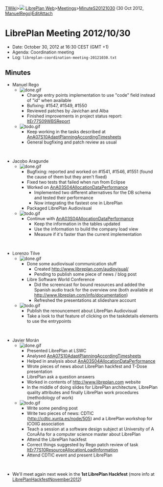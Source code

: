 [TWiki](Main_WebHome)&gt;![](/twiki/pub/TWiki/TWikiDocGraphics/web-bg-small.gif) [LibrePlan Web](LibrePlan_WebHome)&gt;[Meetings](LibrePlan_Meetings)&gt;[MinuteS20121030](LibrePlan_MinuteS20121030 "Topic revision: 1 (30 Oct 2012 - 21:45:12)") (30 Oct 2012, [ManuelRego](Main_ManuelRego))[Edit](LibrePlan_MinuteS20121030?t=1520343721 "Edit this topic text")[Attach](/twiki/bin/attach/LibrePlan/MinuteS20121030 "Attach an image or document to this topic")  

 LibrePlan Meeting 2012/10/30
=============================

-   Date: October 30, 2012 at 16:30 CEST (GMT +1)
-   Agenda: Coordination meeting
-   Log: `libreplan-coordination-meeting-20121030.txt`

 Minutes
--------

-   Manuel Rego
    -   ![done.gif](/twiki/pub/TWiki/TWikiDocGraphics/done.gif)
        -   Change entry points implementation to use "code" field instead of "id" when available
        -   Bufixing: \#1547, \#1549, \#1550
        -   Reviewed patches by Javichan and Alba
        -   Finished improvements in project status report: [ItEr77S09WBSReport](LibrePlan_ItEr77S09WBSReport)
    -   ![todo.gif](/twiki/pub/TWiki/TWikiDocGraphics/todo.gif)
        -   Keep working in the tasks described at [AnA07S10AdaptPlanningAccordingTimesheets](LibrePlan_AnA07S10AdaptPlanningAccordingTimesheets)
        -   General bugfixing and patch review as usual

&nbsp;

-   Jacobo Aragunde
    -   ![done.gif](/twiki/pub/TWiki/TWikiDocGraphics/done.gif)
        -   Bugfixing: reported and worked on \#1541, \#1546, \#1551 (found the cause of them but they aren't fixed)
        -   Fixed two tests that failed when run from Eclipse
        -   Worked on [AnA03S04AllocationDataPerformance](LibrePlan_AnA03S04AllocationDataPerformance)
            -   Implemented two different alternatives for the DB schema and tested their performance
            -   Now integrating the fastest one in LibrePlan
        -   Packaged LibrePlan Audiovisual
    -   ![todo.gif](/twiki/pub/TWiki/TWikiDocGraphics/todo.gif)
        -   Continue with [AnA03S04AllocationDataPerformance](LibrePlan_AnA03S04AllocationDataPerformance)
            -   Keep the information in the tables updated
            -   Use the information to build the company load view
            -   Measure if it's faster than the current implementation

&nbsp;

-   Lorenzo Tilve
    -   ![done.gif](/twiki/pub/TWiki/TWikiDocGraphics/done.gif)
        -   Done some audiovisual communication stuff
            -   Created <http://www.libreplan.com/audiovisual/>
            -   Pending to publish some piece of news / blog post
        -   Libre Software World Conference
            -   Did the screencast for bound resources and added the Spanish audio track for the overview one (both available at <http://www.libreplan.com/info/documentation>)
            -   Refreshed the presentations at slideshare account
    -   ![todo.gif](/twiki/pub/TWiki/TWikiDocGraphics/todo.gif)
        -   Publish the renouncement about LibrePlan Audiovisual
        -   Take a look to that feature of clicking on the taskdetails elements to use the entrypoints

&nbsp;

-   Javier Morán
    -   ![done.gif](/twiki/pub/TWiki/TWikiDocGraphics/done.gif)
        -   Presented LibrePlan at LSWC
        -   Analysed [AnA07S10AdaptPlanningAccordingTimesheets](LibrePlan_AnA07S10AdaptPlanningAccordingTimesheets)
        -   Helped in analysis about [AnA03S04AllocationDataPerformance](LibrePlan_AnA03S04AllocationDataPerformance)
        -   Wrote pieces of news about LibrePlan hackfest and T-Dose presentation
        -   LibrePlan ask a question answers
        -   Worked in contents of <http://www.libreplan.com> website
        -   In the middle of doing slides for LibrePlan architecture, LibrePlan quality attributes and finally LibrePlan work procedures (methodology of work)
    -   ![todo.gif](/twiki/pub/TWiki/TWikiDocGraphics/todo.gif)
        -   Write some pending post
        -   Write two pieces of news: CDTIC (<http://cdtic.xunta.es/node/505>) and a LibrePlan workshop for ICOIIG association
        -   Teach a session at a software design subject at University of A CoruÃña for a computer science master about LibrePlan
        -   Attend the LibrePlan hackfest
        -   Correct things suggested by Rego patch review of task [ItEr77S10ResourceAllocationLoadInformation](LibrePlan_ItEr77S10ResourceAllocationLoadInformation)
        -   Attend CDTIC event and present LibrePlan

&nbsp;

-   We'll meet again next week in the **1st LibrePlan Hackfest** (more info at [LibrePlanHackfestNovember2012](LibrePlan_LibrePlanHackfestNovember2012))
